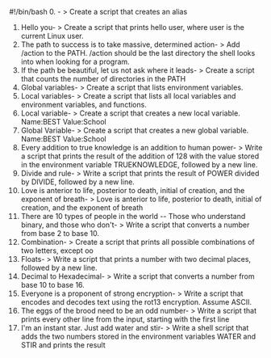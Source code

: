 #!/bin/bash
0. <o>- > Create a script that creates an alias
1. Hello you- > Create a script that prints hello user, where user is the current Linux user.
2. The path to success is to take massive, determined action- > Add /action to the PATH. /action should be the last directory the shell looks into when looking for a program.
3.  If the path be beautiful, let us not ask where it leads- > Create a script that counts the number of directories in the PATH
4. Global variables- > Create a script that lists environment variables.
5. Local variables- > Create a script that lists all local variables and environment variables, and functions.
6.  Local variable- > Create a script that creates a new local variable. Name:BEST Value:School
7. Global Variable- > Create a script that creates a new global variable. Name:BEST Value:School
8. Every addition to true knowledge is an addition to human power- > Write a script that prints the result of the addition of 128 with the value stored in the environment variable TRUEKNOWLEDGE, followed by a new line.
9. Divide and rule- > Write a script that prints the result of POWER divided by DIVIDE, followed by a new line.
10. Love is anterior to life, posterior to death, initial of creation, and the exponent of breath- > Love is anterior to life, posterior to death, initial of creation, and the exponent of breath
11. There are 10 types of people in the world -- Those who understand binary, and those who don't- > Write a script that converts a number from base 2 to base 10.
12. Combination- > Create a script that prints all possible combinations of two letters, except oo
13. Floats- > Write a script that prints a number with two decimal places, followed by a new line.
14. Decimal to Hexadecimal- > Write a script that converts a number from base 10 to base 16.
15. Everyone is a proponent of strong encryption- > Write a script that encodes and decodes text using the rot13 encryption. Assume ASCII.
16. The eggs of the brood need to be an odd number- > Write a script that prints every other line from the input, starting with the first line
17. I'm an instant star. Just add water and stir- > Write a shell script that adds the two numbers stored in the environment variables WATER and STIR and prints the result 

